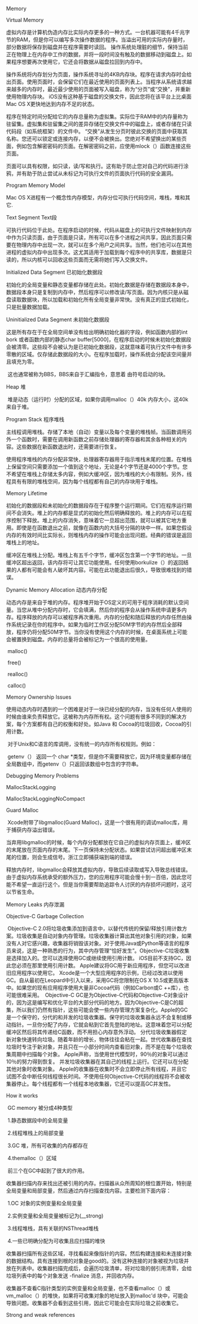 Memory

Virtual Memory

虚拟内存是计算机伪造内存比实际内存更多的一种方式。一台机器可能有4千兆字节的RAM，但是你可以编写多次操作数据的程序。当溢出可用的实际内存量时，部分数据将保存到磁盘并在程序需要时读回。
操作系统处理脏的细节，保持当前正在物理上在内存中工作的数据，并将一段时间没有触及的数据移动到磁盘上。如果程序想要再次使用它，它还会将数据从磁盘拉回到内存中。

操作系统将内存划分为页面，操作系统寻址的4KB内存块。程序在请求内存时会给出页面。使用页面时，会保留它们在最近使用的页面列表上。当程序从系统请求越来越多的内存时，最近最少使用的页面被写入磁盘，称为“分页”或“交换”，并重新使用物理内存块。 iOS没有这种基于磁盘的交换文件，因此您将在该平台上比桌面Mac OS X更快地达到内存不足的状态。

程序在特定时间分配给它的内存总量称为虚拟集。实际位于RAM中的内存量称为驻留集。虚拟集和驻留集之间的差异存储在交换文件中的磁盘上，或者存储在只读代码段（如系统框架）的文件中。 “交换”从发生分页时彼此交换的页面中获取其名称。您还可以锁定或连接内存，以便不会被换出。您绝对不希望换出的某些页面，例如包含解密密码的页面。在解密密码之前，应使用mlock（）函数连接这些页面。

页面可以具有权限，如只读，读/写和执行。这有助于防止您对自己的代码进行涂鸦，并有助于防止尝试从未标记为可执行文件的页面执行代码的安全漏洞。



Program Memory Model

Mac OS X进程有一个概念性内存模型，内存分位可执行代码空间，堆栈，堆和其它.

Text Segment   Text段

​	可执行代码位于此处。在程序启动的时候，代码从磁盘上的可执行文件映射到内存中作为只读页面，由于页面是只读，所有可以在多个进程之间共享，因此页面只需要在物理内存中出现一次，就可以在多个用户之间共享。当然，他们也可以在其他进程的虚拟内存中出现多次。这尤其适用于加载到每个程序中的共享库，数据是只读的，所以内核可以回收这些页面而无需将她们写入交换文件。

Initialized Data Segment  已初始化数据段

​	初始化的全局变量和静态变量都存储在此处。初始化数据是存储在数据段本身中，数据段本身只是复制到内存中，然后程序可以修改读/写页面。因为内核只是从磁盘读取数据块，所以加载和初始化所有全局变量非常快。没有真正的显式初始化，只是批量数据加载。

Uninitialized Data Segment 未初始化数据段

​	这是所有存在于在全局空间单没有给出明确初始化器的字段，例如函数内部的int bork 或者函数内部的静态char buffer[5000]，在程序启动的时候未初始化数据段会被清零。这些段不会被认为是已初始化数据段，这就意味着可执行文件中有许多零散的区域。仅存储此数据段的大小。在程序加载时，操作系统会分配该空间量并且填充为零。

​	这也通常被称为BBS，BBS来自于汇编指令，意思着 由符号启动的块。

Heap   堆

​	堆是动态（运行时）分配的区域，如果你调用malloc（）40k 内存大小，这40k来自于堆。

Program Stack   程序堆栈

​	主线程调用堆栈。存储了本地（自动）变量以及每个变量的堆栈帧。当函数调用另外一个函数时，需要在调用新函数之前存储处理器的寄存器和其余各种相关的内容。这些数据在新函数退出时，还需要进行恢复。

​	使用程序堆栈的内存分配非常快，处理器寄存器用于指示堆栈末尾的位置。在堆栈上保留空间只需要添加一个值到这个地址，无论是4个字节还是4000个字节。您不希望在堆栈上存储太多内容，例如大缓冲区，因为堆栈的大小有限制。另外，线程具有有限的堆栈空间，因为每个线程都有自己的内存块用于堆栈。



Memory Lifetime

​	初始化的数据段和未初始化的数据段存在于程序整个运行期间。它们在程序运行期间不会消失。堆上的内存都是显式的初始化然后明确释放的。堆上的内存可以在程序控制下释放。堆上的内存消失，意味着它一旦超出范围，就可以被其它地方重用。即使是在函数退出之前，就像在函数内的大括号分隔的块中一样。如果您假设内存的有效时间比实际长，则堆栈内存的操作可能会出现问题。经典的错误是返回堆栈上的地址。

​	缓冲区在堆栈上分配。堆栈上有五千个字节，缓冲区包含第一个字节的地址。一旦缓冲区超出返回，该内存将可让其它功能使用。任何使用borkulize（）的返回结果的人都有可能会有人破坏其内容。可能在此功能退出后很久，导致很难找到的错误。



Dynamic Memory Allocation  动态内存分配

​	动态内存是来自于堆的内存。程序堆开始于OS定义的可用于程序消耗的默认空间量。当您从堆中分配内存时，它会填满，然后你的程序会从操作系统申请更多内存。程序释放的内存可以被程序再次重用。内存的分配和随后释放的内存任然由操作系统记录在你的程序中。如果为临时工作区分配50M字节的内存然后全部释放，程序仍将分配50M字节。当你没有使用这个内存的时候，在桌面系统上可能会被置换到磁盘。内存的总量将会被标记为一个很高的使用量。

​	malloc()

​	free()

​	realloc()

​	calloc()





Memory Ownership Issues

​	使用动态内存时遇到的一个困难是对于一块已经分配的内存，当没有任何人使用的时候由谁来负责释放它。这被称为内存所有权。这个问题有很多不同到的解决方案，每个方案都有自己的权衡和好处。如Java 和 Cocoa的垃圾回收，Cocoa的引用计数。

​	对于Unix和C语言的库调用，没有统一的内存所有权规则。例如：

​	getenv（） 返回一个 char *类型，但是你不需要释放它，因为环境变量都存储在全局数组中，而getenv（）只返回该数组中包含的字符串。



Debugging Memory Problems

MallocStackLogging

MallocStackLoggingNoCompact



Guard Malloc

​	Xcode附带了libgmalloc(Guard Malloc)，这是一个很有用的调试malloc库，用于捕获内存溢出错误。

​	当弃用libgmalloc的时候，每个内存分配都放在它自己的虚拟内存页面上，缓冲区的末尾放在页面内存的末尾。下一页保持未分配状态。如果尝试访问超出缓冲区末尾的位置，则会生成信号。浙江立即捕获端到端的错误。

​	释放内存时，libgmalloc会释放其虚拟内存，导致后续读取或写入导致总线错误。由于虚拟内存系统承受的额外压力，您的应用程序可能会慢十到一百倍，因此您可能不希望一直运行这个。但是当你需要帮助追踪令人讨厌的内存损坏问题时，这可以节省生命。



Memory Leaks  内存泄漏





Objective-C Garbage Collection

​	Objective-C 2.0将垃圾收集添加到语言中，以替代传统的保留/释放引用计数方案。垃圾收集是自动对象内存管理。垃圾收集器计算出其他对象引用的对象，如果没有人对它感兴趣，收集器将销毁该对象。对于使用Java或Python等语言的程序员来说，这是一种熟悉的行为，其中内存管理“恰好发生”。
​	Objective-C垃圾收集是选择加入的。您可以选择使用GC或继续使用引用计数。 iOS目前不支持GC，因此您必须在那里使用引用计数。 Apple建议将GC用于新应用程序，但您可以改进旧应用程序以使用它。 Xcode是一个大型应用程序的示例，已经过改进以使用GC。自从最初在Leopard中引入以来，采用GC将您限制在OS X 10.5或更高版本中。如果您的现有应用程序使用大量非Cocoa代码（例如Carbon或C ++库），也可能很难采用。
​	Objective-C GC是为Objective-C代码和Objective-C对象设计的，因为这是编写和优化平台的大部分代码的地方。因为Objective-C是C的超集，所以我们仍然有指针，这些可能会使一些内存管理方案复杂化。
​	Apple的GC是一个保守的，分代的和并发的垃圾收集器。保守的垃圾收集器永远不会复制或移动指针。一旦你分配了内存，它就会粘到它首先登陆的地址。这意味着您可以分配缓冲区然后将其传递给C函数，而不用担心内存意外浮动。
分代垃圾收集器假定新对象快速转向垃圾。随着年龄的增长，物体往往会粘在一起。世代收集器在查找垃圾时专注于新对象，并且只在一小部分时间内查看旧对象，而不是在每个垃圾收集周期中扫描每个对象。 Apple声称，当使用世代模型时，90％的对象可以通过10％的努力得到恢复。
​	并发垃圾收集器在其自己的线程上运行。它还可以在分配其他对象时收集对象。 Apple的收集器在收集时不会立即停止所有线程，并且它试图不会中断任何线程很长时间。不使用任何Objective-C代码的线程将不会被收集器停止。每个线程都有一个线程本地收集器，它还可以提高GC并发性。

How it works

​	GC memory 被分成4种类型

​	1.静态数据段中的全局变量

​	2.线程堆栈上的局部变量

​	3.GC 堆，所有可收集的内存都存在

​	4.themalloc（）区域

​	前三个在GC中起到了很大的作用。

​	收集器扫描内存来找出还被引用的内存。扫描器从众所周知的根位置开始，特别是全局变量和局部变量，然后通过内存扫描查找内容。主要检测下面内容：

​	1.OC 对象的实例变量和全局变量

​	2.实例变量和全局变量被标记为(__strong)

​	3.线程堆栈，具有关联的NSThread堆栈

​	4.一些已明确分配为可收集且应扫描的堆快

​	收集器扫描所有这些区域，寻找看起来像指针的内容。然后构建连接和未连接对象的数据结构。具有连接到根的对象是good的。没有这种连接的对象被视为垃圾并放在列表中。收集器扫描完成后，会遍历垃圾清单，将对垃圾的弱引用清零，会给垃圾列表中的每个对象发送 -finalize 消息，并回收内存。

​	收集器不查看C指针类型的实例变量和全局变量，也不查看malloc（）或vm_malloc（）的堆快，如果将可收集对象的地址放入到malloc'd 块中，可能会导致问题。收集器不会看到这些引用，因此它可能会在实际垃圾之前收集它。





Strong and weak references